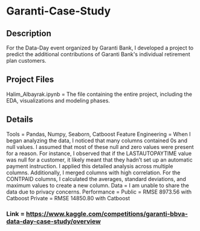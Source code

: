 # Garanti-Case-Study

## Description
For the Data-Day event organized by Garanti Bank, I developed a project to predict the additional contributions of Garanti Bank's individual retirement plan customers.

## Project Files
Halim_Albayrak.ipynb = The file containing the entire project, including the EDA, visualizations and modeling phases.

## Details
Tools = Pandas, Numpy, Seaborn, Catboost
Feature Engineering = When I began analyzing the data, I noticed that many columns contained 0s and null values. I assumed that most of these null and zero values were present for a reason. For instance, I observed that if the LASTAUTOPAYTIME value was null for a customer, it likely meant that they hadn’t set up an automatic payment instruction. I applied this detailed analysis across multiple columns. Additionally, I merged columns with high correlation. For the CONTPAID columns, I calculated the averages, standard deviations, and maximum values to create a new column.
Data = I am unable to share the data due to privacy concerns.
Performance = Public = RMSE 8973.56 with Catboost  Private = RMSE 14850.80 with Catboost

### Link = https://www.kaggle.com/competitions/garanti-bbva-data-day-case-study/overview
